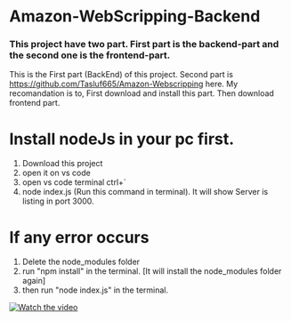 # Amazon-WebScripping-Backend
### This project have two part. First part is the backend-part and the second one is the frontend-part.

This is the First part (BackEnd) of this project. Second part is https://github.com/Tasluf665/Amazon-Webscripping here. My recomandation is to, First download and install this part. Then download frontend part.

# Install nodeJs in your pc first. 

1. Download this project
2. open it on vs code
3. open vs code terminal ctrl+`
4. node index.js (Run this command in terminal). It will show Server is listing in port 3000. 

# If any error occurs

1. Delete the node_modules folder
2. run "npm install" in the terminal. [It will install the node_modules folder again]
3. then run "node index.js" in the terminal.

[![Watch the video](https://i.imgur.com/drQHcX8.png)](https://youtu.be/On_pHccOYw0)
